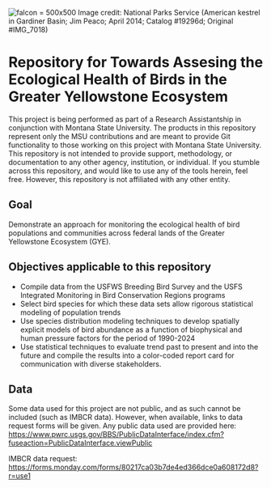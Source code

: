 ![falcon = 500x500](https://github.com/pythonpandas303/GYE_Birds/assets/95242618/5f913d55-084e-455e-92d1-5bf7c7d3d87c)
Image credit: National Parks Service (American kestrel in Gardiner Basin; Jim Peaco; April 2014; Catalog #19296d; Original #IMG_7018)

# Repository for Towards Assesing the Ecological Health of Birds in the Greater Yellowstone Ecosystem

This project is being performed as part of a Research Assistantship in conjunction with Montana State University. The products in this repository represent only the MSU contributions and are meant to provide Git functionality to those working on this project with Montana State University. This repository is not intended to provide support, methodology, or documentation to any other agency, institution, or individual. 
If you stumble across this repository, and would like to use any of the tools herein, feel free. However, this repository is not affiliated with any other entity. 

## Goal
Demonstrate an approach for monitoring the ecological health of bird populations and communities across federal lands of the Greater Yellowstone Ecosystem (GYE).

## Objectives applicable to this repository
 * Compile data from the USFWS Breeding Bird Survey and the USFS Integrated Monitoring in Bird Conservation Regions programs
 * Select bird species for which these data sets allow rigorous statistical modeling of population trends
 * Use species distribution modeling techniques to develop spatially explicit models of bird abundance as a function of biophysical and human pressure factors for the period of 1990-2024
 * Use statistical techniques to evaluate trend past to present and into the future and compile the results into a color-coded report card for communication with diverse stakeholders.

## Data
  Some data used for this project are not public, and as such cannot be included (such as IMBCR data). However, when available, links to data request forms will be given. 
  Any public data used are provided here: https://www.pwrc.usgs.gov/BBS/PublicDataInterface/index.cfm?fuseaction=PublicDataInterface.viewPublic

  IMBCR data request: https://forms.monday.com/forms/80217ca03b7de4ed366dce0a608172d8?r=use1
  

